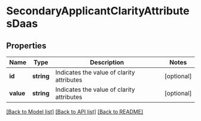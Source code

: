 # SecondaryApplicantClarityAttributesDaas

## Properties
Name | Type | Description | Notes
------------ | ------------- | ------------- | -------------
**id** | **string** | Indicates the value of clarity attributes | [optional] 
**value** | **string** | Indicates the value of clarity attributes | [optional] 

[[Back to Model list]](../README.md#documentation-for-models) [[Back to API list]](../README.md#documentation-for-api-endpoints) [[Back to README]](../README.md)


